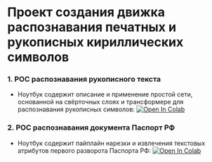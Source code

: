 # Проект создания движка распознавания печатных и рукописных кириллических символов

### 1. POC распознавания рукописного текста
* Ноутбук содержит описание и применение простой сети, основанной на свёрточных слоях и трансформере для распознавания рукописных символов: [![Open In Colab](https://colab.research.google.com/assets/colab-badge.svg)](https://colab.research.google.com/github/DmitriyKhodykin/OCR/blob/master/notebooks/HandwritenOcr.ipynb)

### 2. POC распознавания документа Паспорт РФ
* Ноутбук содержит пайплайн нарезки и извлечения текстовых атрибутов первого разворота Паспорта РФ: [![Open In Colab](https://colab.research.google.com/assets/colab-badge.svg)](https://colab.research.google.com/github/DmitriyKhodykin/OCR/blob/master/notebooks/PasportOCR.ipynb)
